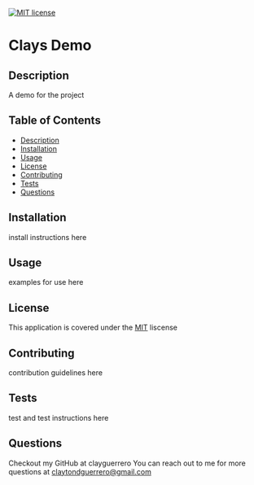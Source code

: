 

  [![MIT license](https://img.shields.io/badge/License-MIT-blue.svg)](https://lbesson.mit-license.org/)

  # Clays Demo

  ## Description
  A demo for the project


  ## Table of Contents
  - [Description](#Description)
  - [Installation](#Installation)
  - [Usage](#Usage)
  - [License](#License)
  - [Contributing](#Contributing)
  - [Tests](#Tests)
  - [Questions](#Questions)

  ## Installation
  install instructions here 

  ## Usage
  examples for use here

  ## License
  This application is covered under the 
  [MIT](https://choosealicense.com/licenses/mit/)
   liscense

  ## Contributing
  contribution guidelines here

  ## Tests
  test and test instructions here

  ## Questions
  Checkout my GitHub at clayguerrero
  You can reach out to me for more questions at claytondguerrero@gmail.com
